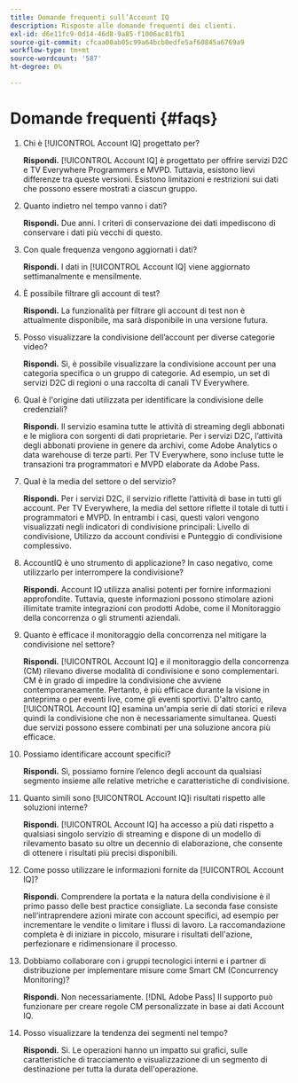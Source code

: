 ```yaml
---
title: Domande frequenti sull’Account IQ
description: Risposte alle domande frequenti dei clienti.
exl-id: d6e11fc9-0d14-46d8-9a85-f1006ac81fb1
source-git-commit: cfcaa00ab05c99a64bcb0edfe5af60845a6769a9
workflow-type: tm+mt
source-wordcount: '587'
ht-degree: 0%

---
```


# Domande frequenti {#faqs}

1. Chi è [!UICONTROL Account IQ] progettato per?

   **Rispondi.** [!UICONTROL Account IQ] è progettato per offrire servizi D2C e TV Everywhere Programmers e MVPD. Tuttavia, esistono lievi differenze tra queste versioni. Esistono limitazioni e restrizioni sui dati che possono essere mostrati a ciascun gruppo.

1. Quanto indietro nel tempo vanno i dati?

   **Rispondi.** Due anni. I criteri di conservazione dei dati impediscono di conservare i dati più vecchi di questo.

1. Con quale frequenza vengono aggiornati i dati?

   **Rispondi.** I dati in [!UICONTROL Account IQ] viene aggiornato settimanalmente e mensilmente.

1. È possibile filtrare gli account di test?

   **Rispondi.** La funzionalità per filtrare gli account di test non è attualmente disponibile, ma sarà disponibile in una versione futura.

1. Posso visualizzare la condivisione dell’account per diverse categorie video?

   **Rispondi.** Sì, è possibile visualizzare la condivisione account per una categoria specifica o un gruppo di categorie. Ad esempio, un set di servizi D2C di regioni o una raccolta di canali TV Everywhere.

1. Qual è l&#39;origine dati utilizzata per identificare la condivisione delle credenziali?

   **Rispondi.** Il servizio esamina tutte le attività di streaming degli abbonati e le migliora con sorgenti di dati proprietarie. Per i servizi D2C, l’attività degli abbonati proviene in genere da archivi, come Adobe Analytics o data warehouse di terze parti. Per TV Everywhere, sono incluse tutte le transazioni tra programmatori e MVPD elaborate da Adobe Pass.

1. Qual è la media del settore o del servizio?

   **Rispondi.** Per i servizi D2C, il servizio riflette l’attività di base in tutti gli account. Per TV Everywhere, la media del settore riflette il totale di tutti i programmatori e MVPD. In entrambi i casi, questi valori vengono visualizzati negli indicatori di condivisione principali: Livello di condivisione, Utilizzo da account condivisi e Punteggio di condivisione complessivo.

1. AccountIQ è uno strumento di applicazione? In caso negativo, come utilizzarlo per interrompere la condivisione?

   **Rispondi.** Account IQ utilizza analisi potenti per fornire informazioni approfondite. Tuttavia, queste informazioni possono stimolare azioni illimitate tramite integrazioni con prodotti Adobe, come il Monitoraggio della concorrenza o gli strumenti aziendali.

1. Quanto è efficace il monitoraggio della concorrenza nel mitigare la condivisione nel settore?

   **Rispondi.** [!UICONTROL Account IQ] e il monitoraggio della concorrenza (CM) rilevano diverse modalità di condivisione e sono complementari. CM è in grado di impedire la condivisione che avviene contemporaneamente. Pertanto, è più efficace durante la visione in anteprima o per eventi live, come gli eventi sportivi. D&#39;altro canto, [!UICONTROL Account IQ] esamina un&#39;ampia serie di dati storici e rileva quindi la condivisione che non è necessariamente simultanea. Questi due servizi possono essere combinati per una soluzione ancora più efficace.

1. Possiamo identificare account specifici?

   **Rispondi.** Sì, possiamo fornire l’elenco degli account da qualsiasi segmento insieme alle relative metriche e caratteristiche di condivisione.

1. Quanto simili sono [!UICONTROL Account IQ]i risultati rispetto alle soluzioni interne?

   **Rispondi.** [!UICONTROL Account IQ] ha accesso a più dati rispetto a qualsiasi singolo servizio di streaming e dispone di un modello di rilevamento basato su oltre un decennio di elaborazione, che consente di ottenere i risultati più precisi disponibili.

1. Come posso utilizzare le informazioni fornite da [!UICONTROL Account IQ]?

   **Rispondi.** Comprendere la portata e la natura della condivisione è il primo passo delle best practice consigliate. La seconda fase consiste nell’intraprendere azioni mirate con account specifici, ad esempio per incrementare le vendite o limitare i flussi di lavoro. La raccomandazione completa è di iniziare in piccolo, misurare i risultati dell&#39;azione, perfezionare e ridimensionare il processo.

1. Dobbiamo collaborare con i gruppi tecnologici interni e i partner di distribuzione per implementare misure come Smart CM (Concurrency Monitoring)?

   **Rispondi.** Non necessariamente. [!DNL Adobe Pass] Il supporto può funzionare per creare regole CM personalizzate in base ai dati Account IQ.

1. Posso visualizzare la tendenza dei segmenti nel tempo?

   **Rispondi.** Sì. Le operazioni hanno un impatto sui grafici, sulle caratteristiche di tracciamento e visualizzazione di un segmento di destinazione per tutta la durata dell&#39;operazione.
